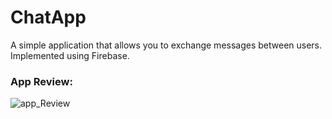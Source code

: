 # ChatApp

A simple application that allows you to exchange messages between users. Implemented using Firebase.

### App Review:
![app_Review](https://github.com/memxr1es/ChatApp/assets/74443799/657e7a1d-074d-499d-82a8-941966b52a62)

